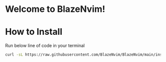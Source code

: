 # Welcome to BlazeNvim!

# How to Install

Run below line of code in your terminal

```bash
curl -sL https://raw.githubusercontent.com/BlazeNvim/BlazeNvim/main/install_blazenvim_mac.sh | bash
```
